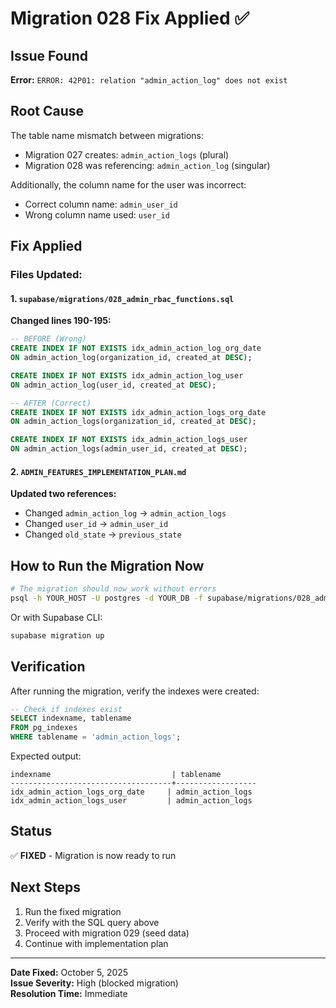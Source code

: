 # Migration 028 Fix Applied ✅

## Issue Found
**Error:** `ERROR: 42P01: relation "admin_action_log" does not exist`

## Root Cause
The table name mismatch between migrations:
- Migration 027 creates: `admin_action_logs` (plural)
- Migration 028 was referencing: `admin_action_log` (singular)

Additionally, the column name for the user was incorrect:
- Correct column name: `admin_user_id`
- Wrong column name used: `user_id`

## Fix Applied

### Files Updated:

#### 1. `supabase/migrations/028_admin_rbac_functions.sql`
**Changed lines 190-195:**
```sql
-- BEFORE (Wrong)
CREATE INDEX IF NOT EXISTS idx_admin_action_log_org_date 
ON admin_action_log(organization_id, created_at DESC);

CREATE INDEX IF NOT EXISTS idx_admin_action_log_user 
ON admin_action_log(user_id, created_at DESC);

-- AFTER (Correct)
CREATE INDEX IF NOT EXISTS idx_admin_action_logs_org_date 
ON admin_action_logs(organization_id, created_at DESC);

CREATE INDEX IF NOT EXISTS idx_admin_action_logs_user 
ON admin_action_logs(admin_user_id, created_at DESC);
```

#### 2. `ADMIN_FEATURES_IMPLEMENTATION_PLAN.md`
**Updated two references:**
- Changed `admin_action_log` → `admin_action_logs`
- Changed `user_id` → `admin_user_id`
- Changed `old_state` → `previous_state`

## How to Run the Migration Now

```bash
# The migration should now work without errors
psql -h YOUR_HOST -U postgres -d YOUR_DB -f supabase/migrations/028_admin_rbac_functions.sql
```

Or with Supabase CLI:
```bash
supabase migration up
```

## Verification
After running the migration, verify the indexes were created:

```sql
-- Check if indexes exist
SELECT indexname, tablename 
FROM pg_indexes 
WHERE tablename = 'admin_action_logs';
```

Expected output:
```
indexname                           | tablename
------------------------------------+------------------
idx_admin_action_logs_org_date     | admin_action_logs
idx_admin_action_logs_user         | admin_action_logs
```

## Status
✅ **FIXED** - Migration is now ready to run

## Next Steps
1. Run the fixed migration
2. Verify with the SQL query above
3. Proceed with migration 029 (seed data)
4. Continue with implementation plan

---

**Date Fixed:** October 5, 2025  
**Issue Severity:** High (blocked migration)  
**Resolution Time:** Immediate

